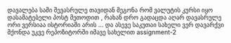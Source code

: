 დავალება სამი შევასრულე თავიდან მეგონა რომ ვალუტის კურსი იყო დასამატებელი  პოსტ მეთოდით , რახან დრო  გადაცდა აღარ დავასრულე ორი ვერსიაა ისტორიაში არის ... 
და ასევე საკუთაი სახელი ვერ დავარქვი მქონდა უკვე რეპოზიტორში იმავე სახელით assignment-2
